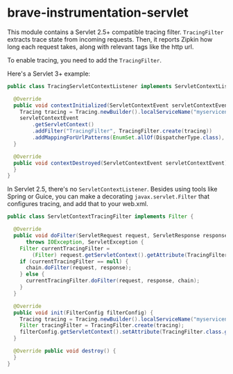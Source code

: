 # brave-instrumentation-servlet
This module contains a Servlet 2.5+ compatible tracing filter.
`TracingFilter` extracts trace state from incoming requests. Then, it
reports Zipkin how long each request takes, along with relevant tags
like the http url.

To enable tracing, you need to add the `TracingFilter`.

Here's a Servlet 3+ example:
```java
public class TracingServletContextListener implements ServletContextListener {

  @Override
  public void contextInitialized(ServletContextEvent servletContextEvent) {
    Tracing tracing = Tracing.newBuilder().localServiceName("myservicename").build();
    servletContextEvent
        .getServletContext()
        .addFilter("TracingFilter", TracingFilter.create(tracing))
        .addMappingForUrlPatterns(EnumSet.allOf(DispatcherType.class), true, "/*");
  }

  @Override
  public void contextDestroyed(ServletContextEvent servletContextEvent) {
  }
}
```

In Servlet 2.5, there's no `ServletContextListener`. Besides using tools
like Spring or Guice, you can make a decorating `javax.servlet.Filter`
that configures tracing, and add that to your web.xml.
```java
public class ServletContextTracingFilter implements Filter {

  @Override
  public void doFilter(ServletRequest request, ServletResponse response, FilterChain chain)
      throws IOException, ServletException {
    Filter currentTracingFilter =
        (Filter) request.getServletContext().getAttribute(TracingFilter.class.getName());
    if (currentTracingFilter == null) {
      chain.doFilter(request, response);
    } else {
      currentTracingFilter.doFilter(request, response, chain);
    }
  }

  @Override
  public void init(FilterConfig filterConfig) {
    Tracing tracing = Tracing.newBuilder().localServiceName("myservicename").build();
    Filter tracingFilter = TracingFilter.create(tracing);
    filterConfig.getServletContext().setAttribute(TracingFilter.class.getName(), tracingFilter);
  }

  @Override public void destroy() {
  }
}
```
